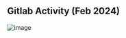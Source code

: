 ## Gitlab Activity (Feb 2024)

![image](https://github.com/scott-buchanan/gitlab/assets/7110108/f7794ec6-cbcf-4505-a912-3f5919bf9c97)
